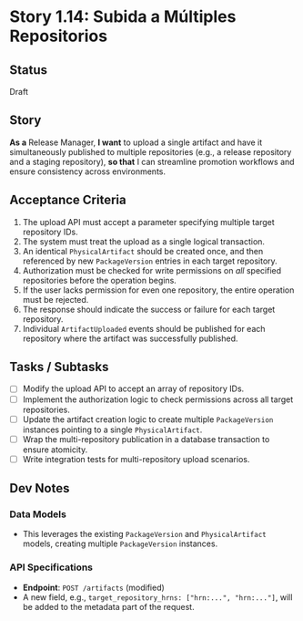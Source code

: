 # Story 1.14: Subida a Múltiples Repositorios

## Status

Draft

## Story

**As a** Release Manager,
**I want** to upload a single artifact and have it simultaneously published to multiple repositories (e.g., a release repository and a staging repository),
**so that** I can streamline promotion workflows and ensure consistency across environments.

## Acceptance Criteria

1. The upload API must accept a parameter specifying multiple target repository IDs.
2. The system must treat the upload as a single logical transaction.
3. An identical `PhysicalArtifact` should be created once, and then referenced by new `PackageVersion` entries in each target repository.
4. Authorization must be checked for write permissions on *all* specified repositories before the operation begins.
5. If the user lacks permission for even one repository, the entire operation must be rejected.
6. The response should indicate the success or failure for each target repository.
7. Individual `ArtifactUploaded` events should be published for each repository where the artifact was successfully published.

## Tasks / Subtasks

- [ ] Modify the upload API to accept an array of repository IDs.
- [ ] Implement the authorization logic to check permissions across all target repositories.
- [ ] Update the artifact creation logic to create multiple `PackageVersion` instances pointing to a single `PhysicalArtifact`.
- [ ] Wrap the multi-repository publication in a database transaction to ensure atomicity.
- [ ] Write integration tests for multi-repository upload scenarios.

## Dev Notes

### Data Models
- This leverages the existing `PackageVersion` and `PhysicalArtifact` models, creating multiple `PackageVersion` instances.

### API Specifications
- **Endpoint**: `POST /artifacts` (modified)
- A new field, e.g., `target_repository_hrns: ["hrn:...", "hrn:..."]`, will be added to the metadata part of the request.
